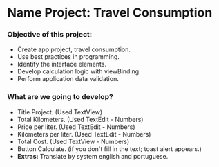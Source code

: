 # **Name Project: Travel Consumption**
### **Objective of this project:**

- Create app project, travel consumption.
- Use best practices in programming.
- Identify the interface elements.
- Develop calculation logic with viewBinding.
- Perform application data validation.

### **What are we going to develop?**

- Title Project. (Used TextView)
- Total Kilometers. (Used TextEdit - Numbers)
- Price per liter. (Used TextEdit - Numbers)
- Kilometers per liter. (Used TextEdit - Numbers)
- Total Cost. (Used TextView - Numbers)
- Button Calculate. (if you don't fill in the text; toast alert appears.)
- **Extras:** Translate by system english and portuguese.
